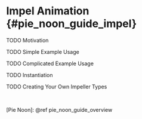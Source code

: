 Impel Animation    {#pie_noon_guide_impel}
===============

TODO Motivation

TODO Simple Example Usage

TODO Complicated Example Usage

TODO Instantiation

TODO Creating Your Own Impeller Types


<br>

  [Pie Noon]: @ref pie_noon_guide_overview
